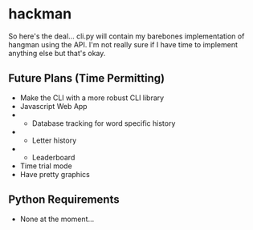 # hackman

So here's the deal...
cli.py will contain my barebones implementation of hangman using the API. I'm not really sure if I have time to implement anything else but that's okay.

## Future Plans (Time Permitting)
- Make the CLI with a more robust CLI library
- Javascript Web App
- - Database tracking for word specific history
- - Letter history
- - Leaderboard
- Time trial mode
- Have pretty graphics

## Python Requirements
- None at the moment...